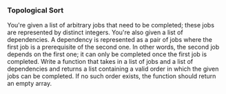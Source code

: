 ### Topological Sort 
You're given a list of arbitrary jobs that need to be completed; these jobs are represented by distinct integers. You're also given a list of dependencies. A dependency is represented as a pair of jobs where the first job is a prerequisite of the second one. In other words, the second job depends on the first one; it can only be completed once the first job is completed. 
Write a function that takes in a list of jobs and a list of dependencies and returns a list containing a valid order in which the given jobs can be completed. If no such order exists, the function should return an empty array.